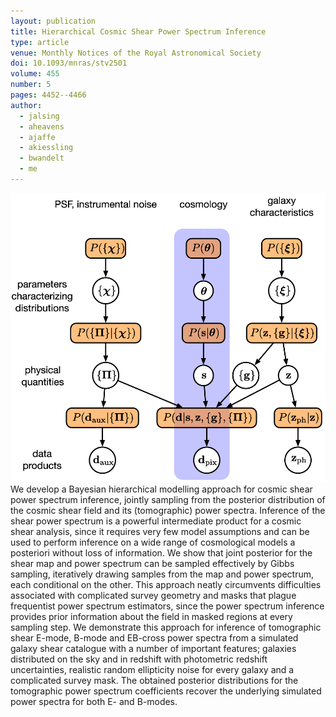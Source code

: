 ```yaml
---
layout: publication
title: Hierarchical Cosmic Shear Power Spectrum Inference
type: article
venue: Monthly Notices of the Royal Astronomical Society
doi: 10.1093/mnras/stv2501
volume: 455
number: 5
pages: 4452--4466
author:
  - jalsing
  - aheavens
  - ajaffe
  - akiessling
  - bwandelt
  - me
---
```


![thumbnail](/assets/2015-12-09-cosmic-power-spectrum/thumbnail.png)
We develop a Bayesian hierarchical modelling approach for cosmic shear power spectrum inference, jointly sampling from the posterior distribution of the cosmic shear field and its (tomographic) power spectra. Inference of the shear power spectrum is a powerful intermediate product for a cosmic shear analysis, since it requires very few model assumptions and can be used to perform inference on a wide range of cosmological models a posteriori without loss of information. We show that joint posterior for the shear map and power spectrum can be sampled effectively by Gibbs sampling, iteratively drawing samples from the map and power spectrum, each conditional on the other. This approach neatly circumvents difficulties associated with complicated survey geometry and masks that plague frequentist power spectrum estimators, since the power spectrum inference provides prior information about the field in masked regions at every sampling step. We demonstrate this approach for inference of tomographic shear E-mode, B-mode and EB-cross power spectra from a simulated galaxy shear catalogue with a number of important features; galaxies distributed on the sky and in redshift with photometric redshift uncertainties, realistic random ellipticity noise for every galaxy and a complicated survey mask. The obtained posterior distributions for the tomographic power spectrum coefficients recover the underlying simulated power spectra for both E- and B-modes.
